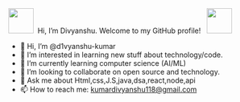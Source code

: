 <div align="centre">
<img src="https://user-images.githubusercontent.com/74038190/213844263-a8897a51-32f4-4b3b-b5c2-e1528b89f6f3.png" width="50px" /> &nbsp;Hi, I’m Divyanshu. Welcome to my GitHub profile! &nbsp; <img src="https://user-images.githubusercontent.com/74038190/213844263-a8897a51-32f4-4b3b-b5c2-e1528b89f6f3.png" width="50px" />



</div>




- 👋 Hi, I’m @d1vyanshu-kumar
- 👀 I’m interested in learning new stuff about technology/code.
- 🌱 I’m currently learning computer science (AI/ML)
- 💞️ I’m looking to collaborate on open source and technology.
- 💬 Ask me about Html,css,J.S,java,dsa,react,node,api
- 📫 How to reach me: kumardivyanshu118@gmail.com


  

<!---
d1vyanshu-kumar/d1vyanshu-kumar is a ✨ special ✨ repository because its `README.md` (this file) appears on your GitHub profile.
You can click the Preview link to take a look at your changes.
--->
